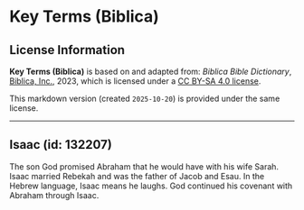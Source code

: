 # Key Terms (Biblica)

## License Information

**Key Terms (Biblica)** is based on and adapted from: _Biblica Bible Dictionary_, [Biblica, Inc.](https://www.biblica.com/), 2023, which is licensed under a [CC BY-SA 4.0 license](https://creativecommons.org/licenses/by-sa/4.0/legalcode.en).

This markdown version (created `2025-10-20`) is provided under the same license.



--------------------------------

## Isaac (id: 132207)

The son God promised Abraham that he would have with his wife Sarah. Isaac married Rebekah and was the father of Jacob and Esau. In the Hebrew language, Isaac means he laughs. God continued his covenant with Abraham through Isaac.


